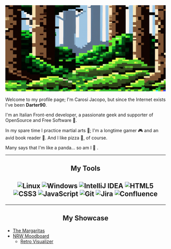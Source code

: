 <img src="image.png" alt="Darter90/Jacopo Carosi's GitHub/Gitlab Hero image" width="1920" height="270"/>

Welcome to my profile page; I'm Carosi Jacopo, but since the Internet exists I've been <strong>Darter90</strong>.</br>

I'm an Italian Front-end developer, a passionate geek and supporter of OpenSource and Free Software :penguin:.</br>

In my spare time I practice martial arts :martial_arts_uniform:; I'm a longtime gamer :video_game: and an avid book reader :book:. And I like pizza :pizza:, of course.</br>

Many says that I'm like a panda... so am I :panda_face: .

---

<div align=center>

<h2 align=center>My Tools<h2>

![Linux](https://img.shields.io/badge/Linux-FCC624?style=for-the-badge&logo=linux&logoColor=black)
![Windows](https://img.shields.io/badge/Windows-0078D6?style=for-the-badge&logo=windows&logoColor=white)
![IntelliJ IDEA](https://img.shields.io/badge/IntelliJIDEA-000000.svg?style=for-the-badge&logo=intellij-idea&logoColor=white)
![HTML5](https://img.shields.io/badge/html5-%23E34F26.svg?style=for-the-badge&logo=html5&logoColor=white)
![CSS3](https://img.shields.io/badge/css3-%231572B6.svg?style=for-the-badge&logo=css3&logoColor=white)
![JavaScript](https://img.shields.io/badge/javascript-%23323330.svg?style=for-the-badge&logo=javascript&logoColor=%23F7DF1E)
![Git](https://img.shields.io/badge/git-%23F05033.svg?style=for-the-badge&logo=git&logoColor=white)
![Jira](https://img.shields.io/badge/jira-%230A0FFF.svg?style=for-the-badge&logo=jira&logoColor=white)
![Confluence](https://img.shields.io/badge/confluence-%23172BF4.svg?style=for-the-badge&logo=confluence&logoColor=white)

</div>

---
<div align=center>
<h2>My Showcase</h2>
</div>
  
- <a href="https://the-margaritas.vercel.app/">The Margaritas</a>
- <a href="https://nrw-moodboard.vercel.app/">NRW Moodboard</a>
  - <a href="https://audio-visualizer-phi.vercel.app/">Retro Visualizer</a>

<!--
icons : https://github.com/Ileriayo/markdown-badges
stats : https://github.com/anuraghazra/github-readme-stats

Based upon: https://github.com/Federica129/Federica129
-->

